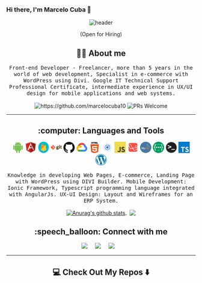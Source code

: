 ### Hi there, I'm Marcelo Cuba 👋

<!--
**marcelocuba10/marcelocuba10** is a ✨ _special_ ✨ repository because its `README.md` (this file) appears on your GitHub profile.
-->
<div align="center">
  <img src="https://github.com/marcelocuba10/marcelocuba10/blob/main/helloWorld.gif" alt="header"/>
</div>
<p align="center"> (Open for Hiring)</p>

<h2 align="center"> 👨‍💻 About me</h2>
<p align="center">
  <samp>Front-end Developer - Freelancer, more than 5 years in the world of web development, Specialist in e-commerce with WordPress using Divi. Google IT Technical Support Professional Certificate, intermediate experience in UX/UI design for mobile applications and web systems.</samp>
  <br> <br>
  <img src="https://komarev.com/ghpvc/?username=marcelocuba10" alt="https://github.com/marcelocuba10" />
  <img src="https://camo.githubusercontent.com/03ec14ee4ad5c4312d1c40c7475df4de3c1d00bfd2aaaf36b4ef73eae4c473ee/68747470733a2f2f696d672e736869656c64732e696f2f62616467652f5052732d77656c636f6d652d627269676874677265656e2e7376673f7374796c653d666c6174266c6f676f3d676974687562" alt="PRs Welcome" data-canonical-src="https://img.shields.io/badge/PRs-welcome-brightgreen.svg?style=flat&amp;logo=github" style="max-width: 100%;">
</p>

<hr>

<h2 align="center"> :computer: Languages and Tools</h2>
<p align="center">
  <img align="" alt="Android" width="30px" src="https://github.com/marcelocuba10/marcelocuba10/blob/main/images/android.png" />
  <img align="" alt="Angular" width="30px" src="https://github.com/marcelocuba10/marcelocuba10/blob/main/images/angular.png" />
  <img align="" alt="Firebase" width="30px" src="https://github.com/marcelocuba10/marcelocuba10/blob/main/images/firebase.png" />
  <img align="" alt="Git" width="30px" src="https://github.com/marcelocuba10/marcelocuba10/blob/main/images/git.png" />
  <img align="" alt="Github" width="30px" src="https://github.com/marcelocuba10/marcelocuba10/blob/main/images/github.png" />
  <img align="" alt="Google Cloud" width="30px" src="https://github.com/marcelocuba10/marcelocuba10/blob/main/images/google-cloud.png" />
  <img align="" alt="HTML5" width="30px" src="https://github.com/marcelocuba10/marcelocuba10/blob/main/images/html.png" />
  <img align="" alt="Ionic" width="30px" src="https://github.com/marcelocuba10/marcelocuba10/blob/main/images/ionic.png" />
  <img align="" alt="Javascript" width="30px" src="https://github.com/marcelocuba10/marcelocuba10/blob/main/images/javascript.png" />
  <img align="" alt="Laravel" width="30px" src="https://github.com/marcelocuba10/marcelocuba10/blob/main/images/laravel.png" />
  <img align="" alt="MySQL" width="30px" src="https://github.com/marcelocuba10/marcelocuba10/blob/main/images/mysql.png" />
  <img align="" alt="RestFul API" width="30px" src="https://github.com/marcelocuba10/marcelocuba10/blob/main/images/rest-api.png" />
  <img align="" alt="Terminal" width="30px" src="https://github.com/marcelocuba10/marcelocuba10/blob/main/images/terminal.png" />
  <img align="" alt="Typescript" width="30px" src="https://github.com/marcelocuba10/marcelocuba10/blob/main/images/typescript.png" />
  <img align="" alt="Wordpress" width="30px" src="https://github.com/marcelocuba10/marcelocuba10/blob/main/images/wordpress.png" />
</p>

<p align="center"><samp>Knowledge in developing Web Pages, E-commerce, Landing Page with WordPress using DIVI Builder.
Mobile Development: Ionic Framework, Typescript programming language integrated with AngularJs.
UX-UI Design: Layout and Wireframes for an ERP System.</samp></p>

<p align="center">
<a href="https://github.com/anuraghazra/github-readme-stats">
  <img style="max-width: 49% !important;" align="center" src="https://github-readme-stats.vercel.app/api/top-langs/?username=marcelocuba10&show_icons=true&theme=cobalt&layout=compact" alt="Anurag's github stats" />
</a>
  &nbsp
<a href="https://github.com/anuraghazra/github-readme-stats">
  <img style="max-width: 49% !important;" align="center" src="https://github-readme-stats.vercel.app/api?username=marcelocuba10&show_icons=true&theme=tokyonight&hide=contribs,prs" />
</a>
</p>

<h2 align="center"> :speech_balloon: Connect with me</h2>
<p align="center">
  <a target="_blank"href="https://www.linkedin.com/in/marcelocuba/"><img src="https://img.shields.io/badge/linkedin-%230077B5.svg?&style=for-the-badge&logo=linkedin&logoColor=white" /></a>&nbsp;&nbsp;&nbsp;&nbsp;
  <a target="_blank"href="https://t.me/MarceloCuba"><img src="https://img.shields.io/badge/Telegram-2CA5E0?style=for-the-badge&logo=telegram&logoColor=white" /></a>&nbsp;&nbsp;&nbsp;&nbsp;
  <a href="mailto:0992994272cuva@gmail.com?subject=Hello%20Marcelo,%20From%20Github"><img src="https://img.shields.io/badge/gmail-%23D14836.svg?&style=for-the-badge&logo=gmail&logoColor=white" /></a>&nbsp;&nbsp;&nbsp;&nbsp;
</p>

<hr>

<h2  align="center">💻 Check Out My Repos ⬇️ </h2>
